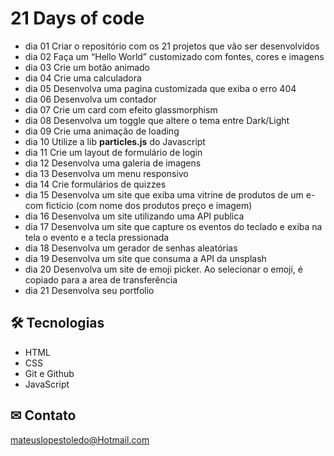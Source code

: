 # 21 Days of code 

- dia 01  Criar o repositório com os 21 projetos que vão ser desenvolvidos
- dia 02  Faça um “Hello World” customizado com fontes, cores e imagens
- dia 03  Crie um botão animado
- dia 04  Crie uma calculadora
- dia 05  Desenvolva uma pagina customizada que exiba o erro 404
- dia 06  Desenvolva um contador
- dia 07  Crie um card com efeito glassmorphism
- dia 08  Desenvolva um toggle que altere o tema entre Dark/Light
- dia 09  Crie uma animação de loading
- dia 10  Utilize a lib ****particles.js**** do Javascript
- dia 11  Crie um layout de formulário de login
- dia 12  Desenvolva uma galeria de imagens
- dia 13  Desenvolva um menu responsivo
- dia 14  Crie formulários de quizzes
- dia 15  Desenvolva um site que exiba uma vitrine de produtos de um e-com fictício (com nome dos produtos preço e imagem)
- dia 16  Desenvolva um site utilizando uma API publica
- dia 17  Desenvolva um site que capture os eventos do teclado e exiba na tela o evento e a tecla pressionada
- dia 18  Desenvolva um gerador de senhas aleatórias
- dia 19  Desenvolva um site que consuma a API da unsplash
- dia 20  Desenvolva um site de emoji picker. Ao selecionar o emoji, é copiado para a area de transferência
- dia 21  Desenvolva seu portfolio 

## 🛠 Tecnologias 

- HTML
- CSS
- Git e Github
- JavaScript

## ✉ Contato


mateuslopestoledo@Hotmail.com

